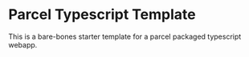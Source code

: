 # Parcel Typescript Template

This is a bare-bones starter template for a parcel packaged typescript webapp.

